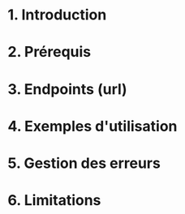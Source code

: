 # 1. Introduction
# 2. Prérequis
# 3. Endpoints (url)
# 4. Exemples d'utilisation
# 5. Gestion des erreurs
# 6. Limitations